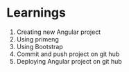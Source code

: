 # Learnings
1. Creating new Angular project
2. Using primeng
3. Using Bootstrap
4. Commit and push project on git hub
5. Deploying Angular project on git hub
